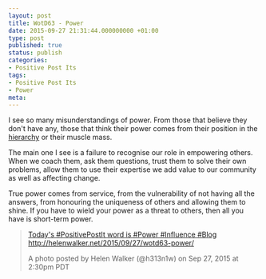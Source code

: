 ```yaml
---
layout: post
title: WotD63 - Power
date: 2015-09-27 21:31:44.000000000 +01:00
type: post
published: true
status: publish
categories:
- Positive Post Its
tags:
- Positive Post Its
- Power
meta:
---
```

<p>I see so many misunderstandings of power. From those that believe they don't have any, those that think their power comes from their position in the <a title="WotD10 – Hierarchy" href="http://helenwalker.net/2015/08/05/wotd10-hierarchy/">hierarchy</a> or their muscle mass.</p>
<p>The main one I see is a failure to recognise our role in empowering others. When we coach them, ask them questions, trust them to solve their own problems, allow them to use their expertise we add value to our community as well as affecting change.</p>
<p>True power comes from service, from the vulnerability of not having all the answers, from honouring the uniqueness of others and allowing them to shine. If you have to wield your power as a threat to others, then all you have is short-term power.</p>
<blockquote class="instagram-media" data-instgrm-captioned="" data-instgrm-version="4">
<div>
<div></div>
<p><a href="https://instagram.com/p/8JjJMICHrP/" target="_top">Today's #PositivePostIt word is #Power #Influence #Blog http://helenwalker.net/2015/09/27/wotd63-power/</a></p>
<p>A photo posted by Helen Walker (@h313n1w) on <time datetime="2015-09-27T21:30:55+00:00">Sep 27, 2015 at 2:30pm PDT</time></p>
</div>
</blockquote>
<p><script src="//platform.instagram.com/en_US/embeds.js" async="" defer="defer"></script></p>
